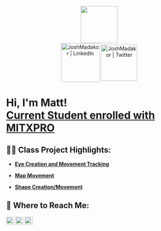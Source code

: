 <div id="header" align="center">
  <img src="https://media.giphy.com/media/M9gbBd9nbDrOTu1Mqx/giphy.gif" width="100"/>
</div>
<div id="badges" align="center">
  <a href="https://linkedin.com/in/matthew-solomon-8ba39b93"><img align="center" alt="JoshMadakor | LinkedIn" width="105px" src="https://img.shields.io/badge/LinkedIn-blue?style=for-the-badge&logo=linkedin&logoColor=white" alt="LinkedIn Badge" /></a>
  <a href="https://twitter.com/msolomon42"><img align="center" alt="JoshMadakor | Twitter" width="98px" src="https://img.shields.io/badge/Twitter-blue?style=for-the-badge&logo=twitter&logoColor=white" alt="Twitter Badge"/></a>
  </a>
</div>
<div align="center">
  <img src="https://komarev.com/ghpvc/?username=msolomon93&style=flat-square&color=blue" alt=""/>
</div>

<h1>Hi, I'm Matt! <br/><a href="https://github.com/msolomon93/MiT-XPRO-MERN-Stack">Current Student enrolled with MITXPRO</a></h1>

<h2>👨‍💻 Class Project Highlights:</h2>

- <b> <a href="https://github.com/msolomon93/MiT-XPRO-MERN-Stack/tree/main/Eye%20Creation%20%2B%20Movement">Eye Creation and Movement Tracking</a></b>

- <b><a href="https://github.com/msolomon93/MiT-XPRO-MERN-Stack/tree/main/Map%20Animation">Map Movement</a></b>

- <b><a href="https://github.com/msolomon93/MiT-XPRO-MERN-Stack/tree/main/Ball%20Creation%20%2B%20Movement">Shape Creation/Movement</a></b>


<h2> 🤳 Where to Reach Me:</h2>

[<img align="left" alt="JoshMadakor | Twitter" width="22px" src="https://cdn.jsdelivr.net/npm/simple-icons@v3/icons/twitter.svg" />][twitter]
[<img align="left" alt="JoshMadakor | LinkedIn" width="22px" src="https://cdn.jsdelivr.net/npm/simple-icons@v3/icons/linkedin.svg" />][linkedin]
[<img align="left" alt="JoshMadakor | Instagram" width="22px" src="https://cdn.jsdelivr.net/npm/simple-icons@v3/icons/instagram.svg" />][instagram]

[twitter]: https://twitter.com/msolomon42
[instagram]: https://www.instagram.com/msolomon93/
[linkedin]: https://linkedin.com/in/matthew-solomon-8ba39b93

